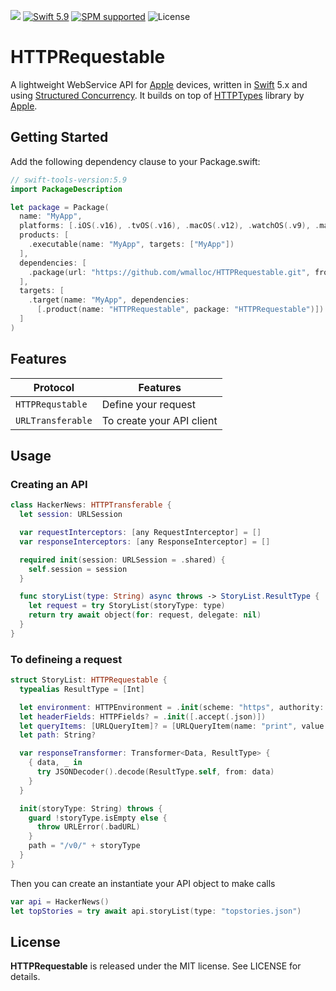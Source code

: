 ![](https://img.shields.io/github/v/tag/wmalloc/URLRequestable?label=Version)
[![Swift 5.9](https://img.shields.io/badge/swift-5.9-ED523F.svg?style=flat)](https://swift.org/download/)
[![SPM supported](https://img.shields.io/badge/SPM-supported-DE5C43.svg?style=flat)](https://swift.org/package-manager)
![License](https://img.shields.io/github/license/wmalloc/URLRequestable.svg?style=flat)

# HTTPRequestable

A lightweight WebService API for [Apple](https://www.apple.com) devices, written in [Swift](https://swift.org) 5.x and using [Structured Concurrency](https://developer.apple.com/documentation/swift/concurrency). It builds on top of [HTTPTypes](https://github.com/apple/swift-http-types) library by [Apple](https://www.apple.com).

## Getting Started

Add the following dependency clause to your Package.swift:

```swift
// swift-tools-version:5.9
import PackageDescription

let package = Package(
  name: "MyApp",
  platforms: [.iOS(.v16), .tvOS(.v16), .macOS(.v12), .watchOS(.v9), .macCatalyst(.v16), .visionOS(.v1)],
  products: [
    .executable(name: "MyApp", targets: ["MyApp"])
  ],
  dependencies: [
    .package(url: "https://github.com/wmalloc/HTTPRequestable.git", from: "0.7.11")
  ],
  targets: [
    .target(name: "MyApp", dependencies: 
      [.product(name: "HTTPRequestable", package: "HTTPRequestable")])
  ]
)
```

## Features

| Protocol |Features |
|--------------------------|------------------------------------------|
|`HTTPRequstable` | Define your request|
|`URLTransferable` | To create your API client|

## Usage

### Creating an API

```swift
class HackerNews: HTTPTransferable {
  let session: URLSession

  var requestInterceptors: [any RequestInterceptor] = []
  var responseInterceptors: [any ResponseInterceptor] = []

  required init(session: URLSession = .shared) {
    self.session = session
  }

  func storyList(type: String) async throws -> StoryList.ResultType {
    let request = try StoryList(storyType: type)
    return try await object(for: request, delegate: nil)
  }
}
```

### To defineing a request

```swift
struct StoryList: HTTPRequestable {
  typealias ResultType = [Int]

  let environment: HTTPEnvironment = .init(scheme: "https", authority: "hacker-news.firebaseio.com")
  let headerFields: HTTPFields? = .init([.accept(.json)])
  let queryItems: [URLQueryItem]? = [URLQueryItem(name: "print", value: "pretty")]
  let path: String?

  var responseTransformer: Transformer<Data, ResultType> {
    { data, _ in
      try JSONDecoder().decode(ResultType.self, from: data)
    }
  }

  init(storyType: String) throws {
    guard !storyType.isEmpty else {
      throw URLError(.badURL)
    }
    path = "/v0/" + storyType
  }
}

```

Then you can create an instantiate your API object to make calls

```swift
var api = HackerNews()
let topStories = try await api.storyList(type: "topstories.json")
```

## License

**HTTPRequestable** is released under the MIT license. See LICENSE for details.